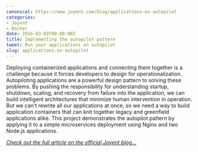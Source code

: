 ```yaml
---
canonical: https://www.joyent.com/blog/applications-on-autopilot
categories:
- Joyent
- Docker
date: 2016-03-03T00:00:00Z
title: Implementing the autopilot pattern
tweet: Run your applications on autopilot
slug: applications-on-autopilot
---
```


Deploying containerized applications and connecting them together is a challenge because it forces developers to design for operationalization. Autopiloting applications are a powerful design pattern to solving these problems. By pushing the responsibility for understanding startup, shutdown, scaling, and recovery from failure into the application, we can build intelligent architectures that minimize human intervention in operation. But we can't rewrite all our applications at once, so we need a way to build application containers that can knit together legacy and greenfield applications alike. This project demonstrates the autopilot pattern by applying it to a simple microservices deployment using Nginx and two Node.js applications.

*[Check out the full article on the official Joyent blog...](https://www.joyent.com/blog/applications-on-autopilot)*
